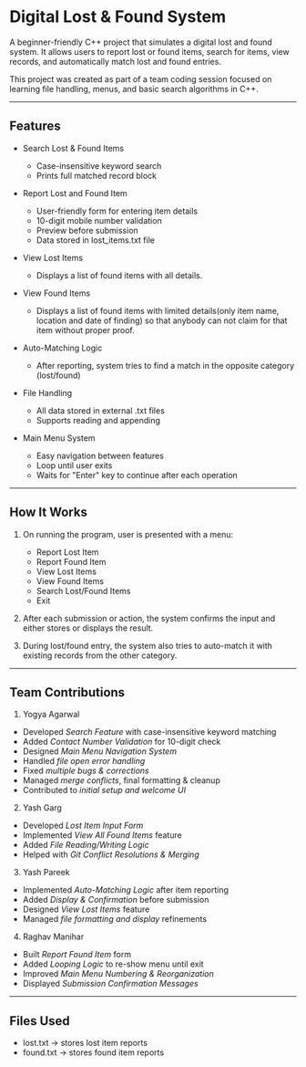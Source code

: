 # Digital Lost & Found System

A beginner-friendly C++ project that simulates a digital lost and found system. It allows users to report lost or found items, search for items, view records, and automatically match lost and found entries.

This project was created as part of a team coding session focused on learning file handling, menus, and basic search algorithms in C++.

---

## Features

- Search Lost & Found Items  
  - Case-insensitive keyword search  
  - Prints full matched record block
  
- Report Lost and Found Item  
  - User-friendly form for entering item details  
  - 10-digit mobile number validation  
  - Preview before submission
  - Data stored in lost_items.txt file

- View Lost Items  
  - Displays a list of found items with all details.

- View Found Items  
  - Displays a list of found items with limited details(only item name, location and date of finding) so that anybody can not claim for that item without proper proof.

- Auto-Matching Logic  
  - After reporting, system tries to find a match in the opposite category (lost/found)  

- File Handling  
  - All data stored in external .txt files  
  - Supports reading and appending

- Main Menu System  
  - Easy navigation between features  
  - Loop until user exits  
  - Waits for "Enter" key to continue after each operation

---

## How It Works

1. On running the program, user is presented with a menu:
    - Report Lost Item  
    - Report Found Item 
    - View Lost Items 
    - View Found Items  
    - Search Lost/Found Items  
    - Exit

2. After each submission or action, the system confirms the input and either stores or displays the result.

3. During lost/found entry, the system also tries to auto-match it with existing records from the other category.

---

## Team Contributions

1. Yogya Agarwal  
  - Developed *Search Feature* with case-insensitive keyword matching  
  - Added *Contact Number Validation* for 10-digit check  
  - Designed *Main Menu Navigation System*  
  - Handled *file open error handling*  
  - Fixed *multiple bugs & corrections*  
  - Managed *merge conflicts*, final formatting & cleanup  
  - Contributed to *initial setup and welcome UI*

2. Yash Garg
  - Developed *Lost Item Input Form*  
  - Implemented *View All Found Items* feature  
  - Added *File Reading/Writing Logic*  
  - Helped with *Git Conflict Resolutions & Merging*

3. Yash Pareek
  - Implemented *Auto-Matching Logic* after item reporting  
  - Added *Display & Confirmation* before submission  
  - Designed *View Lost Items* feature  
  - Managed *file formatting and display* refinements

4. Raghav Manihar
  - Built *Report Found Item* form  
  - Added *Looping Logic* to re-show menu until exit  
  - Improved *Main Menu Numbering & Reorganization*  
  - Displayed *Submission Confirmation Messages*

---

## Files Used

- lost.txt → stores lost item reports  
- found.txt → stores found item reports
